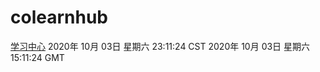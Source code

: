 # colearnhub
[学习中心](http://:56308/colearnhub/)
2020年 10月 03日 星期六 23:11:24 CST
2020年 10月 03日 星期六 15:11:24 GMT
